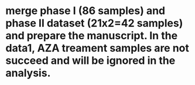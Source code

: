 # merge phase I (86 samples) and phase II dataset (21x2=42 samples) and prepare the manuscript. In the data1, AZA treament samples are not succeed and will be ignored in the analysis. 

